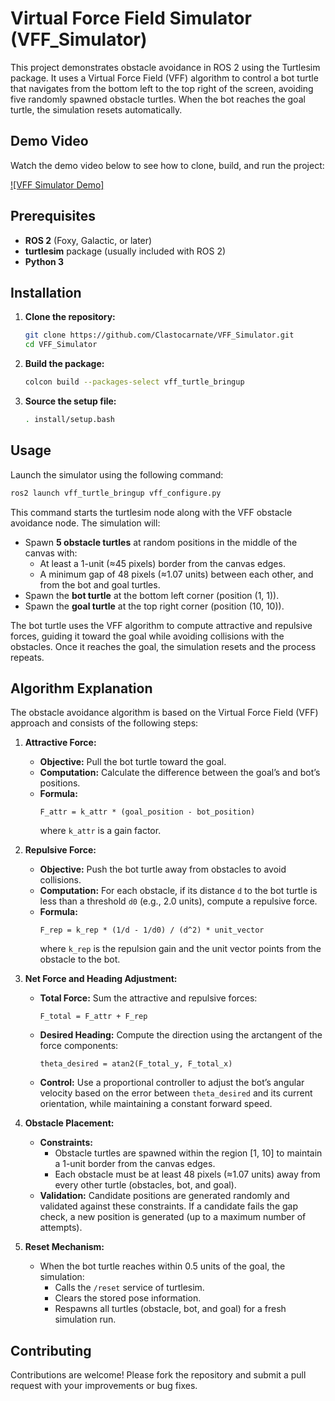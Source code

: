 # Virtual Force Field Simulator (VFF_Simulator)

This project demonstrates obstacle avoidance in ROS 2 using the Turtlesim package. It uses a Virtual Force Field (VFF) algorithm to control a bot turtle that navigates from the bottom left to the top right of the screen, avoiding five randomly spawned obstacle turtles. When the bot reaches the goal turtle, the simulation resets automatically.

## Demo Video

Watch the demo video below to see how to clone, build, and run the project:

[![VFF Simulator Demo]](videos/demo_output.mov)



## Prerequisites

- **ROS 2** (Foxy, Galactic, or later)
- **turtlesim** package (usually included with ROS 2)
- **Python 3**

## Installation

1. **Clone the repository:**
   ```bash
   git clone https://github.com/Clastocarnate/VFF_Simulator.git
   cd VFF_Simulator
   ```
2. **Build the package:**
   ```bash
   colcon build --packages-select vff_turtle_bringup
   ```
3. **Source the setup file:**
   ```bash
   . install/setup.bash
   ```

## Usage

Launch the simulator using the following command:
```bash
ros2 launch vff_turtle_bringup vff_configure.py
```

This command starts the turtlesim node along with the VFF obstacle avoidance node. The simulation will:

- Spawn **5 obstacle turtles** at random positions in the middle of the canvas with:
  - At least a 1-unit (≈45 pixels) border from the canvas edges.
  - A minimum gap of 48 pixels (≈1.07 units) between each other, and from the bot and goal turtles.
- Spawn the **bot turtle** at the bottom left corner (position (1, 1)).
- Spawn the **goal turtle** at the top right corner (position (10, 10)).

The bot turtle uses the VFF algorithm to compute attractive and repulsive forces, guiding it toward the goal while avoiding collisions with the obstacles. Once it reaches the goal, the simulation resets and the process repeats.

## Algorithm Explanation

The obstacle avoidance algorithm is based on the Virtual Force Field (VFF) approach and consists of the following steps:

1. **Attractive Force:**
   - **Objective:** Pull the bot turtle toward the goal.
   - **Computation:** Calculate the difference between the goal’s and bot’s positions.
   - **Formula:**
     ```
     F_attr = k_attr * (goal_position - bot_position)
     ```
     where `k_attr` is a gain factor.

2. **Repulsive Force:**
   - **Objective:** Push the bot turtle away from obstacles to avoid collisions.
   - **Computation:** For each obstacle, if its distance `d` to the bot turtle is less than a threshold `d0` (e.g., 2.0 units), compute a repulsive force.
   - **Formula:**
     ```
     F_rep = k_rep * (1/d - 1/d0) / (d^2) * unit_vector
     ```
     where `k_rep` is the repulsion gain and the unit vector points from the obstacle to the bot.

3. **Net Force and Heading Adjustment:**
   - **Total Force:** Sum the attractive and repulsive forces:
     ```
     F_total = F_attr + F_rep
     ```
   - **Desired Heading:** Compute the direction using the arctangent of the force components:
     ```
     theta_desired = atan2(F_total_y, F_total_x)
     ```
   - **Control:** Use a proportional controller to adjust the bot’s angular velocity based on the error between `theta_desired` and its current orientation, while maintaining a constant forward speed.

4. **Obstacle Placement:**
   - **Constraints:**
     - Obstacle turtles are spawned within the region [1, 10] to maintain a 1-unit border from the canvas edges.
     - Each obstacle must be at least 48 pixels (≈1.07 units) away from every other turtle (obstacles, bot, and goal).
   - **Validation:** Candidate positions are generated randomly and validated against these constraints. If a candidate fails the gap check, a new position is generated (up to a maximum number of attempts).

5. **Reset Mechanism:**
   - When the bot turtle reaches within 0.5 units of the goal, the simulation:
     - Calls the `/reset` service of turtlesim.
     - Clears the stored pose information.
     - Respawns all turtles (obstacle, bot, and goal) for a fresh simulation run.

## Contributing

Contributions are welcome! Please fork the repository and submit a pull request with your improvements or bug fixes.

